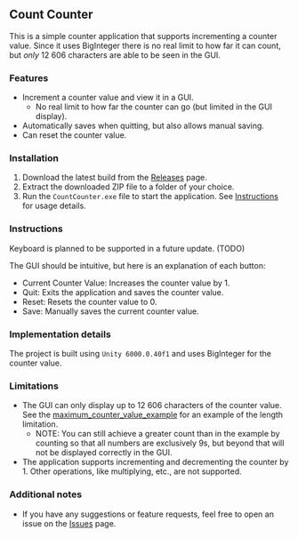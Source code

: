 ## Count Counter
This is a simple counter application that supports incrementing a counter value. Since it uses BigInteger there is no real limit to how far it can count, but *only* 12 606 characters are able to be seen in the GUI.  

### Features
- Increment a counter value and view it in a GUI.
    - No real limit to how far the counter can go (but limited in the GUI display).
- Automatically saves when quitting, but also allows manual saving.
- Can reset the counter value.

### Installation
1. Download the latest build from the [Releases](https://github.com/Caramajau/count-counter/releases) page.
2. Extract the downloaded ZIP file to a folder of your choice.
3. Run the `CountCounter.exe` file to start the application. See [Instructions](#instructions) for usage details.

### Instructions
Keyboard is planned to be supported in a future update. (TODO)

The GUI should be intuitive, but here is an explanation of each button:
- Current Counter Value: Increases the counter value by 1.
- Quit: Exits the application and saves the counter value.
- Reset: Resets the counter value to 0.
- Save: Manually saves the current counter value.

### Implementation details
The project is built using ```Unity 6000.0.40f1``` and uses BigInteger for the counter value.

### Limitations
- The GUI can only display up to 12 606 characters of the counter value. See the [maximum_counter_value_example](./maximum_counter_value_example.txt) for an example of the length limitation. 
    - NOTE: You can still achieve a greater count than in the example by counting so that all numbers are exclusively 9s, but beyond that will not be displayed correctly in the GUI.
- The application supports incrementing and decrementing the counter by 1. Other operations, like multiplying, etc., are not supported.

### Additional notes
- If you have any suggestions or feature requests, feel free to open an issue on the [Issues](https://github.com/Caramajau/count-counter/issues) page.
